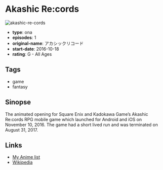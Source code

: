 # Akashic Re:cords

![akashic-re-cords](https://cdn.myanimelist.net/images/anime/5/88533.jpg)

-   **type**: ona
-   **episodes**: 1
-   **original-name**: アカシックリコード
-   **start-date**: 2016-10-18
-   **rating**: G - All Ages

## Tags

-   game
-   fantasy

## Sinopse

The animated opening for Square Enix and Kadokawa Game’s Akashic Re:cords RPG mobile game which launched for Android and iOS on November 10, 2016. The game had a short lived run and was terminated on August 31, 2017.

## Links

-   [My Anime list](https://myanimelist.net/anime/36637/Akashic_Re_cords)
-   [Wikipedia](https://en.wikipedia.org/wiki/Akashic_Re:cords)
